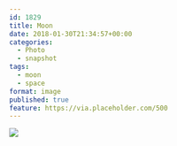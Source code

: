 ```yaml
---
id: 1829
title: Moon
date: 2018-01-30T21:34:57+00:00
categories: 
  - Photo
  - snapshot
tags:
  - moon
  - space
format: image
published: true
feature: https://via.placeholder.com/500
---
```

<img src="http://claycarson.net/wp-content/uploads/2018/01/moon-1.jpg"/>
<!--more-->